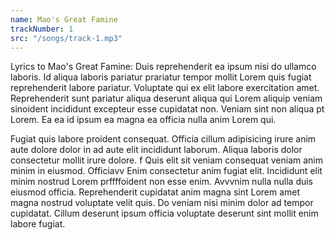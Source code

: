 ```yaml
---
name: Mao's Great Famine
trackNumber: 1
src: "/songs/track-1.mp3"
---
```

Lyrics to Mao's Great Famine:
Duis reprehenderit ea ipsum nisi do ullamco laboris. Id aliqua laboris pariatur prariatur tempor mollit Lorem quis fugiat reprehenderit labore pariatur. Voluptate qui ex elit labore exercitation amet. Reprehenderit sunt pariatur aliqua deserunt aliqua qui Lorem aliquip veniam sinoident incididunt excepteur esse cupidatat non. Veniam sint non aliqua pt Lorem. Ea ea id ipsum ea magna ea officia nulla anim Lorem qui.

Fugiat quis labore proident consequat. Officia cillum adipisicing irure anim aute dolore dolor in ad aute elit incididunt laborum. Aliqua laboris dolor consectetur mollit irure dolore.
f
Quis elit sit veniam consequat veniam anim minim in eiusmod. Officiavv
Enim consectetur anim fugiat elit. Incididunt elit minim nostrud Lorem prffffoident non esse enim. Avvvnim nulla nulla duis eiusmod officia. Reprehenderit cupidatat anim magna sint Lorem amet magna nostrud voluptate velit quis. Do veniam nisi minim dolor ad tempor cupidatat. Cillum deserunt ipsum officia voluptate deserunt sint mollit enim labore fugiat.